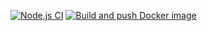 [![Node.js CI](https://github.com/aesaganda/textractor/actions/workflows/node.js.yml/badge.svg)](https://github.com/aesaganda/textractor/actions/workflows/node.js.yml)
[![Build and push Docker image](https://github.com/aesaganda/textractor/actions/workflows/builder.yml/badge.svg)](https://github.com/aesaganda/textractor/actions/workflows/builder.yml)

